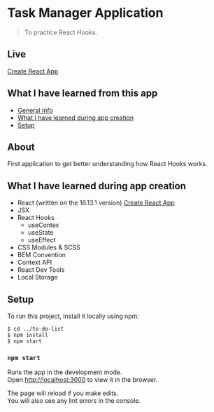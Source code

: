 # Task Manager Application

> To practice React Hooks.

## Live

[Create React App](https://JakHer.github.io/toDoList)

## What I have learned from this app

- [General info](#about)
- [What I have learned during app creation](#what-i-have-learned-during-app-creation)
- [Setup](#setup)

## About

First application to get better understanding how React Hooks works.

## What I have learned during app creation

- React (written on the 16.13.1 version) [Create React App](https://github.com/facebook/create-react-app)
- JSX
- React Hooks
  - useContex
  - useState
  - useEffect
- CSS Modules & SCSS
- BEM Convention
- Context API
- React Dev Tools
- Local Storage

## Setup

To run this project, install it locally using npm:

```
$ cd ../to-do-list
$ npm install
$ npm start
```

### `npm start`

Runs the app in the development mode.<br />
Open [http://localhost:3000](http://localhost:3000) to view it in the browser.

The page will reload if you make edits.<br />
You will also see any lint errors in the console.
